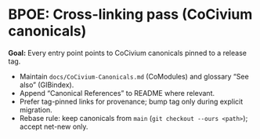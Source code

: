 # BPOE: Cross-linking pass (CoCivium canonicals)

**Goal:** Every entry point points to CoCivium canonicals pinned to a release tag.

- Maintain `docs/CoCivium-Canonicals.md` (CoModules) and glossary “See also” (GIBindex).
- Append “Canonical References” to README where relevant.
- Prefer tag-pinned links for provenance; bump tag only during explicit migration.
- Rebase rule: keep canonicals from `main` (`git checkout --ours <path>`); accept net-new only.

